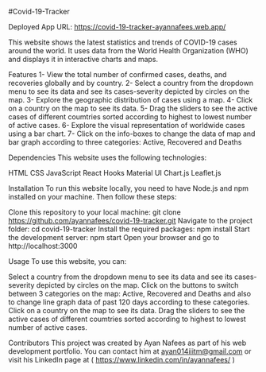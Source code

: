 #Covid-19-Tracker

Deployed App URL: https://covid-19-tracker-ayannafees.web.app/

This website shows the latest statistics and trends of COVID-19 cases around the world. It uses data from the World Health Organization (WHO) and displays it in interactive charts and maps.

Features
1- View the total number of confirmed cases, deaths, and recoveries globally and by country.
2- Select a country from the dropdown menu to see its data and see its cases-severity depicted by circles on the map.
3- Explore the geographic distribution of cases using a map.
4- Click on a country on the map to see its data.
5- Drag the sliders to see the active cases of different coumtries sorted according to highest to lowest number of active cases.
6- Explore the visual representation of worldwide cases using a bar chart.
7- Click on the info-boxes to change the data of map and bar graph according to three categories: Active, Recovered and Deaths
 

Dependencies
This website uses the following technologies:

HTML
CSS
JavaScript
React Hooks
Material UI
Chart.js
Leaflet.js


Installation
To run this website locally, you need to have Node.js and npm installed on your machine. Then follow these steps:

Clone this repository to your local machine: git clone https://github.com/ayannafees/covid-19-tracker.git
Navigate to the project folder: cd covid-19-tracker
Install the required packages: npm install
Start the development server: npm start
Open your browser and go to http://localhost:3000

Usage
To use this website, you can:

Select a country from the dropdown menu to see its data and see its cases-severity depicted by circles on the map.
Click on the buttons to switch between 3 categories on the map: Active, Recovered and Deaths and also to change line graph data of past 120 days according to these categories.
Click on a country on the map to see its data.
Drag the sliders to see the active cases of different coumtries sorted according to highest to lowest number of active cases.


Contributors
This project was created by Ayan Nafees as part of his web development portfolio. You can contact him at ayan014iiitm@gmail.com or visit his LinkedIn page at ( https://www.linkedin.com/in/ayannafees/ )
